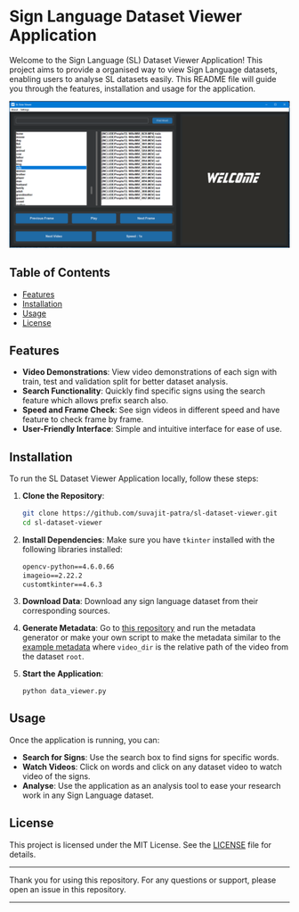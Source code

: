 # Sign Language Dataset Viewer Application

Welcome to the Sign Language (SL) Dataset Viewer Application! This project aims to provide a organised way to view Sign Language datasets, enabling users to analyse SL datasets easily. This README file will guide you through the features, installation and usage for the application.

![SL data viewer](misc/data_viewer_demo.png)

## Table of Contents
- [Features](#features)
- [Installation](#installation)
- [Usage](#usage)
- [License](#license)

## Features

- **Video Demonstrations**: View video demonstrations of each sign with train, test and validation split for better dataset analysis.
- **Search Functionality**: Quickly find specific signs using the search feature which allows prefix search also.
- **Speed and Frame Check**: See sign videos in different speed and have feature to check frame by frame.
- **User-Friendly Interface**: Simple and intuitive interface for ease of use.

## Installation

To run the SL Dataset Viewer Application locally, follow these steps:

1. **Clone the Repository**:
    ```bash
    git clone https://github.com/suvajit-patra/sl-dataset-viewer.git
    cd sl-dataset-viewer
    ```

2. **Install Dependencies**:
    Make sure you have `tkinter` installed with the following libraries installed:
    ```
    opencv-python==4.6.0.66
    imageio==2.22.2
    customtkinter==4.6.3
    ```

3. **Download Data**:
    Download any sign language dataset from their corresponding sources.

4. **Generate Metadata**:
    Go to [this repository](https://github.com/suvajit-patra/sl-hwgat) and run the metadata generator or make your own script to make the metadata similar to the [example metadata](metadata_include.csv) where `video_dir` is the relative path of the video from the dataset `root`. 

5. **Start the Application**:
    ```
    python data_viewer.py
    ```

## Usage

Once the application is running, you can:

- **Search for Signs**: Use the search box to find signs for specific words.
- **Watch Videos**: Click on words and click on any dataset video to watch video of the signs.
- **Analyse**: Use the application as an analysis tool to ease your research work in any Sign Language dataset.

## License

This project is licensed under the MIT License. See the [LICENSE](LICENSE) file for details.

---

Thank you for using this repository. For any questions or support, please open an issue in this repository.

---
